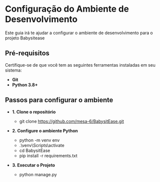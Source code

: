 # Configuração do Ambiente de Desenvolvimento
Este guia irá te ajudar a configurar o ambiente de desenvolvimento para o projeto Babysitease
## Pré-requisitos

Certifique-se de que você tem as seguintes ferramentas instaladas em seu sistema:

- **Git**
- **Python 3.8+**

## Passos para configurar o ambiente

- **1. Clone o repositório**
    - git clone https://github.com/mesa-6/BabysitEase.git

- **2. Configure o ambiente Python**
    - python -m venv env
    - .\venv\Scripts\activate
    - cd BabysitEase
    - pip install -r requirements.txt
- **3. Executar o Projeto**
    - python manage.py

